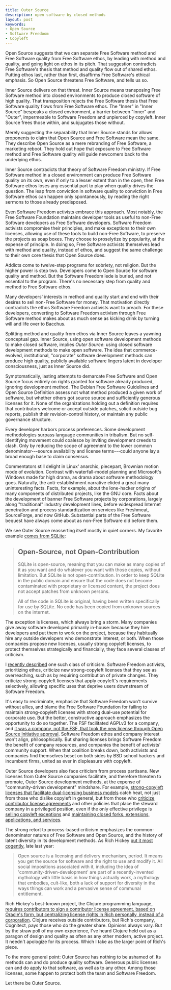 ```yaml
---
title: Outer Source
description: open software by closed methods
layout: post
keywords:
- Open Source
- Software Freedoom
- Copyleft
---
```


Open Source suggests that we can separate Free Software method and Free Software quality from Free Software ethos, by leading with method and quality, and going light on ethos in its pitch.  That suggestion contradicts Free Software's thesis that method and quality flow out of shared ethos.  Putting ethos last, rather than first, disaffirms Free Software's ethical emphasis.  So Open Source threatens Free Software, and tells us so.

Inner Source delivers on that threat.  Inner Source means transposing Free Software method into closed environments to produce closed software of high quality.  That transposition rejects the Free Software thesis that Free Software quality flows from Free Software ethos.  The "Inner" in "Inner Source" bespeaks a closed environment, a barrier between "Inner" and "Outer", impermeable to Software Freedom and unpierced by copyleft.  Inner Source frees those within, and subjugates those without.

Merely suggesting the separability that Inner Source stands for allows proponents to claim that Open Source and Free Software mean the same.  They describe Open Source as a mere rebranding of Free Software, a marketing reboot.  They hold out hope that exposure to Free Software method and Free Software quality will guide newcomers back to the underlying ethos.

Inner Source contradicts that theory of Software Freedom ministry.  If Free Software method in a closed environment can produce Free Software quality on its own, even if only to a lesser extent than in the open, then Free Software ethos loses any essential part to play when quality drives the question.  The leap from conviction in software quality to conviction in Free Software ethos can happen only spontaneously, by reading the right sermons to those already predisposed.

Even Software Freedom activists embrace this approach.  Most notably, the Free Software Foundation maintains developer tools as useful to non-Free Software developers as Free Software developers.  Software Freedom activists compromise their principles, and make exceptions to their own licenses, allowing use of these tools to build non-Free Software, to preserve the projects as soap boxes.  They choose to proselytize by popularity, at the expense of principle.  In doing so, Free Software activists themselves lead with method and quality, instead of ethos, and suggest the same challenge to their own core thesis that Open Source does.

Addicts come to twelve-step programs for sobriety, not religion.  But the higher power is step two.  Developers come to Open Source for software quality and method.  But the Software Freedom lede is buried, and not essential to the program.  There's no necessary step from quality and method to Free Software ethos.

Many developers' interests in method and quality start and end with their desires to sell non-Free Software for money.  That motivation directly contradicts the ethos Software Freedom activists want to preach.  For these developers, converting to Software Freedom activism through Free Software method makes about as much sense as kicking drink by turning will and life over to Bacchus.

Splitting method and quality from ethos via Inner Source leaves a yawning conceptual gap.  Inner Source, using open software development methods to make closed software, implies _Outer Source_: using closed software development methods to make open software.  The idea that commerce-evolved, institutional, "corporate" software development methods can produce high quality, publicly available software lingers latent in developer consciousness, just as Inner Source did.

Symptomatically, lasting attempts to demarcate Free Software and Open Source focus entirely on rights granted for software already produced, ignoring development method.  The Debian Free Software Guidelines and Open Source Definition assess not what method produced a given work of software, but whether others got source source and sufficiently generous licenses for it.  None of the organizations holding out a definition requires that contributors welcome or accept outside patches, solicit outside bug reports, publish their revision-control history, or maintain any public governance structure.

Every developer harbors process preferences.  Some development methodologies surpass language communities in tribalism.  But no self-identifying movement could coalesce by inviting development creeds to clash.  Only by reducing the scope of agreement to the lower common denominator---source availability and license terms---could anyone lay a broad enough base to claim consensus.

Commentators still delight in Linux' anarchic, piecepart, Brownian motion mode of evolution.  Contrast with waterfall-model planning and Microsoft's Windows made for high drama, as drama about software methodology goes.  Naturally, the anti-establishment narrative elided a great many uninteresting facts.  Facts, for example, about the lone-hacker origins of many components of distributed projects, like the GNU core.  Facts about the development of banner Free Software projects by corporations, largely along "traditional" industry development lines, before widespread Internet penetration and process standardization on services like Freshmeat, SourceForge, and now GitHub.  Substantial parts of the Free Software bequest have always come about as non-Free Software did before them.

We see Outer Source reasserting itself mostly in quiet corners.  My favorite example [comes from SQLite](https://www.sqlite.org/copyright.html#notopencontrib):

> ## Open-Source, not Open-Contribution
>
> SQLite is open-source, meaning that you can make as many copies of it as you want and do whatever you want with those copies, without limitation.  But SQLite is not open-contribution.  In order to keep SQLite in the public domain and ensure that the code does not become contaminated with proprietary or licensed content, the project does not accept patches from unknown persons.
>
> All of the code in SQLite is original, having been written specifically for use by SQLite.  No code has been copied from unknown sources on the internet.

The exception is licenses, which always bring a storm.  Many companies give away software developed primarily in-house: because they hire developers and put them to work on the project, because they habitually hire any outside developers who demonstrate interest, or both.  When those companies propose new licenses, usually strong copyleft licenses, to protect themselves strategically and financially, they face several classes of criticism.

I [recently described](https://writing.kemitchell.com/2018/11/04/Copyleft-Bust-Up.html) one such class of criticism.  Software Freedom activists, prioritizing ethos, criticize new strong-copyleft licenses that they see as overreaching, such as by requiring contribution of private changes.  They criticize strong-copyleft licenses that apply copyleft's requirements selectively, allowing specific uses that deprive users downstream of Software Freedom.

It's easy to recriminate, emphasize that Software Freedom won't survive without allies, and blame the Free Software Foundation for failing to maintain strong-copyleft licenses with strong dual-use potential for corporate use.  But the better, constructive approach emphasizes the opportunity to do so together.  The FSF facilitated AGPLv3 for a company, and [it was a company, not the FSF, that took the new license through Open Source Initiative approval](http://lists.opensource.org/pipermail/license-review_lists.opensource.org/2008-January/000058.html).  Software Freedom ethos and company interest won't align, philosophically.  But sharing licenses brings Software Freedom the benefit of company resources, and companies the benefit of activists' community support.  When that coalition breaks down, both activists and companies find themselves beset on both sides by BSD school hackers and incumbent firms, united as ever in displeasure with copyleft.

Outer Source developers also face criticism from process partisans.  New licenses from Outer Source companies facilitate, and therefore threaten to promote, Outer Source development methods, at the expense of "community-driven development" mindshare.  For example, [strong-copyleft licenses that facilitate dual-licensing business models](https://github.com/licensezero/parity-public-license) catch heat, not just from those who dislike copyleft in general, but from those who [criticize contributor license agreements](https://writing.kemitchell.com/2018/01/06/CLAs-Are-Not-a-Sham.html) and other policies that place the steward company in a privileged position, even if the only effective privilege is [selling copyleft exceptions](https://www.fsf.org/blogs/rms/selling-exceptions) and [maintaining closed forks, extensions, applications, and services](https://www.mongodb.com/cloud/atlas).

The strong retort to process-based criticism emphasizes the common-denominator natures of Free Software and Open Source, and the history of latent diversity in its development methods.  As Rich Hickey [put it most cogently](https://gist.github.com/richhickey/1563cddea1002958f96e7ba9519972d9), late last year:

> Open source is a licensing and delivery mechanism, period.  It means you get the source for software and the right to use and modify it.  All social impositions associated with it, including the idea of 'community-driven-development' are part of a recently-invented mythology with little basis in how things actually work, a mythology that embodies, cult-like, both a lack of support for diversity in the ways things can work and a pervasive sense of communal entitlement.

Rich Hickey's best-known project, the Clojure programming language, [requires contributors to sign a contributor license agreement, based on Oracle's form, but centralizing license rights in Rich personally, instead of a corporation](https://clojure.org/community/contributing).  Clojure receives outside contributors, but Rich's company, Cognitect, pays those who do the greater share.  Opinions always vary.  But by the straw poll of my own experience, I've heard Clojure held out as a paragon of design and quality as often as any other modern, active project.  It needn't apologize for its process.  Which I take as the larger point of Rich's piece.

To the more general point: Outer Source has nothing to be ashamed of.  Its methods can and do produce quality software.  Generous public licenses can and do apply to that software, as well as to any other.  Among those licenses, some happen to protect both the team and Software Freedom.

Let there be Outer Source.